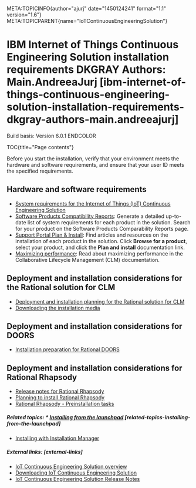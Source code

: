 META:TOPICINFO{author="ajurj" date="1450124241" format="1.1"
version="1.6"} META:TOPICPARENT{name="IoTContinuousEngineeringSolution"}

# IBM Internet of Things Continuous Engineering Solution installation requirements DKGRAY Authors: Main.AndreeaJurj [ibm-internet-of-things-continuous-engineering-solution-installation-requirements-dkgray-authors-main.andreeajurj]

Build basis: Version 6.0.1 ENDCOLOR

TOC{title="Page contents"}

Before you start the installation, verify that your environment meets
the hardware and software requirements, and ensure that your user ID
meets the specified requirements.

## Hardware and software requirements

-   [System requirements for the Internet of Things (IoT) Continuous
    Engineering Solution](SSESystemRequirements601)
-   [Software Products Compatibility
    Reports](http://publib.boulder.ibm.com/infocenter/prodguid/v1r0/clarity/softwareReqsForProduct.html):
    Generate a detailed up-to-date list of system requirements for each
    product in the solution. Search for your product on the Software
    Products Comparability Reports page.
-   [Support Portal Plan &
    Install](http://www-947.ibm.com/support/entry/portal/planning): Find
    articles and resources on the installation of each product in the
    solution. Click **Browse for a product**, select your product, and
    click the **Plan and install** documentation link.
-   [Maximizing
    performance](http://www.ibm.com/support/knowledgecenter/SSYMRC_6.0.1/com.ibm.jazz.install.doc/topics/t_max_perf.html):
    Read about maximizing performance in the Collaborative Lifecycle
    Management (CLM) documentation.

## Deployment and installation considerations for the Rational solution for CLM

-   [Deployment and installation planning for the Rational solution for
    CLM](https://www.ibm.com/support/knowledgecenter/SSYMRC_6.0.1/com.ibm.jazz.install.doc/topics/c_planning_install.html)
-   [Downloading the installation
    media](https://www.ibm.com/support/knowledgecenter/SSYMRC_6.0.1/com.ibm.jazz.install.doc/topics/t_download_clm.html)

## Deployment and installation considerations for DOORS

-   [Installation preparation for Rational
    DOORS](http://www.ibm.com/support/knowledgecenter/SSYQBZ_9.6.1/com.ibm.doors.install.doc/topics/c_planninginstallation.html)

## Deployment and installation considerations for Rational Rhapsody

-   [Release notes for Rational
    Rhapsody](http://www.ibm.com/support/knowledgecenter/SSB2MU_8.1.4/com.ibm.rhp.installing.doc/topics/rhp_r_iu_release_notes_rhp_751.html)
-   [Planning to install Rational
    Rhapsody](http://www.ibm.com/support/knowledgecenter/SSB2MU_8.1.4/com.ibm.rhp.installing.doc/topics/rhp_c_iu_planning_installation.html)
-   [Rational Rhapsody - Preinstallation
    tasks](http://www.ibm.com/support/knowledgecenter/SSB2MU_8.1.4/com.ibm.rhp.installing.doc/topics/rhp_c_iu_preinstallation_tasks.html)

##### Related topics: \* [Installing from the launchpad](IoTContinuousEngineeringSolutionInstallWizard) [related-topics-installing-from-the-launchpad]

-   [Installing with Installation
    Manager](IoTContinuousEngineeringSolutionInstallingApplications)

##### External links: [external-links]

-   [IoT Continuous Engineering Solution
    overview](https://jazz.net/products/sse/)
-   [Downloading IoT Continuous Engineering
    Solution](https://jazz.net/downloads/sse/)
-   [IoT Continuous Engineering Solution Release
    Notes](https://jazz.net/downloads/sse/releases/6.0.1?p=releaseNotes)
